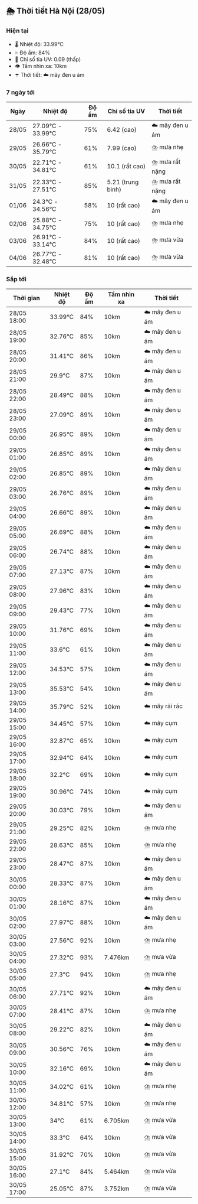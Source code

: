 ## 🌦️ Thời tiết Hà Nội (28/05)

### Hiện tại

- 🌡️ Nhiệt độ: 33.99℃
- 💦 Độ ẩm: 84%
- 🌟 Chỉ số tia UV: 0.09 (thấp)
- 👁️ Tầm nhìn xa: 10km
- ☂️ Thời tiết: ☁️ mây đen u ám

### 7 ngày tới

| Ngày | Nhiệt độ | Độ ẩm | Chỉ số tia UV | Thời tiết |
| --- | --- | --- | --- | --- |
| 28/05 | 27.09℃ - 33.99℃ | 75% | 6.42 (cao) | ☁️ mây đen u ám |
| 29/05 | 26.66℃ - 35.79℃ | 61% | 7.99 (cao) | ⛈️ mưa nhẹ |
| 30/05 | 22.71℃ - 34.81℃ | 61% | 10.1 (rất cao) | ⛈️ mưa rất nặng |
| 31/05 | 22.33℃ - 27.51℃ | 85% | 5.21 (trung bình) | ⛈️ mưa rất nặng |
| 01/06 | 24.3℃ - 34.56℃ | 58% | 10 (rất cao) | ☁️ mây đen u ám |
| 02/06 | 25.88℃ - 34.75℃ | 75% | 10 (rất cao) | ⛈️ mưa nhẹ |
| 03/06 | 26.91℃ - 33.14℃ | 84% | 10 (rất cao) | ⛈️ mưa vừa |
| 04/06 | 26.77℃ - 32.48℃ | 81% | 10 (rất cao) | ⛈️ mưa vừa |

### Sắp tới

| Thời gian | Nhiệt độ | Độ ẩm | Tầm nhìn xa | Thời tiết |
| --- | --- | --- | --- | --- |
| 28/05 18:00 | 33.99℃ | 84% | 10km | ☁️ mây đen u ám |
| 28/05 19:00 | 32.76℃ | 85% | 10km | ☁️ mây đen u ám |
| 28/05 20:00 | 31.41℃ | 86% | 10km | ☁️ mây đen u ám |
| 28/05 21:00 | 29.9℃ | 87% | 10km | ☁️ mây đen u ám |
| 28/05 22:00 | 28.49℃ | 88% | 10km | ☁️ mây đen u ám |
| 28/05 23:00 | 27.09℃ | 89% | 10km | ☁️ mây đen u ám |
| 29/05 00:00 | 26.95℃ | 89% | 10km | ☁️ mây đen u ám |
| 29/05 01:00 | 26.85℃ | 89% | 10km | ☁️ mây đen u ám |
| 29/05 02:00 | 26.85℃ | 89% | 10km | ☁️ mây đen u ám |
| 29/05 03:00 | 26.76℃ | 89% | 10km | ☁️ mây đen u ám |
| 29/05 04:00 | 26.66℃ | 89% | 10km | ☁️ mây đen u ám |
| 29/05 05:00 | 26.69℃ | 88% | 10km | ☁️ mây đen u ám |
| 29/05 06:00 | 26.74℃ | 88% | 10km | ☁️ mây đen u ám |
| 29/05 07:00 | 27.13℃ | 87% | 10km | ☁️ mây đen u ám |
| 29/05 08:00 | 27.96℃ | 83% | 10km | ☁️ mây đen u ám |
| 29/05 09:00 | 29.43℃ | 77% | 10km | ☁️ mây đen u ám |
| 29/05 10:00 | 31.76℃ | 69% | 10km | ☁️ mây đen u ám |
| 29/05 11:00 | 33.6℃ | 61% | 10km | ☁️ mây đen u ám |
| 29/05 12:00 | 34.53℃ | 57% | 10km | ☁️ mây đen u ám |
| 29/05 13:00 | 35.53℃ | 54% | 10km | ☁️ mây đen u ám |
| 29/05 14:00 | 35.79℃ | 52% | 10km | ☁️ mây rải rác |
| 29/05 15:00 | 34.45℃ | 57% | 10km | ☁️ mây cụm |
| 29/05 16:00 | 32.87℃ | 65% | 10km | ☁️ mây cụm |
| 29/05 17:00 | 32.94℃ | 64% | 10km | ☁️ mây cụm |
| 29/05 18:00 | 32.2℃ | 69% | 10km | ☁️ mây cụm |
| 29/05 19:00 | 30.96℃ | 74% | 10km | ☁️ mây cụm |
| 29/05 20:00 | 30.03℃ | 79% | 10km | ☁️ mây đen u ám |
| 29/05 21:00 | 29.25℃ | 82% | 10km | ⛈️ mưa nhẹ |
| 29/05 22:00 | 28.63℃ | 85% | 10km | ⛈️ mưa nhẹ |
| 29/05 23:00 | 28.47℃ | 87% | 10km | ☁️ mây đen u ám |
| 30/05 00:00 | 28.33℃ | 87% | 10km | ☁️ mây đen u ám |
| 30/05 01:00 | 28.16℃ | 87% | 10km | ☁️ mây đen u ám |
| 30/05 02:00 | 27.97℃ | 88% | 10km | ☁️ mây đen u ám |
| 30/05 03:00 | 27.56℃ | 92% | 10km | ⛈️ mưa nhẹ |
| 30/05 04:00 | 27.32℃ | 93% | 7.476km | ⛈️ mưa vừa |
| 30/05 05:00 | 27.3℃ | 94% | 10km | ⛈️ mưa nhẹ |
| 30/05 06:00 | 27.71℃ | 92% | 10km | ☁️ mây đen u ám |
| 30/05 07:00 | 28.41℃ | 87% | 10km | ⛈️ mưa nhẹ |
| 30/05 08:00 | 29.22℃ | 82% | 10km | ☁️ mây đen u ám |
| 30/05 09:00 | 30.56℃ | 76% | 10km | ☁️ mây đen u ám |
| 30/05 10:00 | 32.16℃ | 69% | 10km | ☁️ mây đen u ám |
| 30/05 11:00 | 34.02℃ | 61% | 10km | ⛈️ mưa nhẹ |
| 30/05 12:00 | 34.81℃ | 57% | 10km | ⛈️ mưa nhẹ |
| 30/05 13:00 | 34℃ | 61% | 6.705km | ⛈️ mưa vừa |
| 30/05 14:00 | 33.3℃ | 64% | 10km | ⛈️ mưa vừa |
| 30/05 15:00 | 31.92℃ | 70% | 10km | ⛈️ mưa vừa |
| 30/05 16:00 | 27.1℃ | 84% | 5.464km | ⛈️ mưa vừa |
| 30/05 17:00 | 25.05℃ | 87% | 3.752km | ⛈️ mưa vừa |
